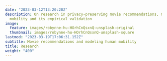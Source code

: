 ```yaml
---
date: "2023-03-12T13:20:20Z"
description: On research in privacy-preserving movie recommendations, modeling human
  mobility and its empirical validation
image:
  feature: images/robynne-hu-HOrhCnQsxnQ-unsplash-original
  thumbnail: images/robynne-hu-HOrhCnQsxnQ-unsplash-square
lastmod: "2023-03-19T17:06:31.152Z"
subtitle: Movie recommendations and modeling human mobility
title: Research
weight: "400"
---
```

